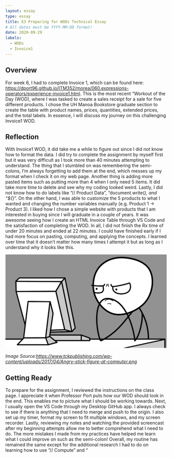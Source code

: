 ```yaml
---
layout: essay
type: essay
title: E3 Preparing for WODs Technical Essay 
# All dates must be YYYY-MM-DD format!
date: 2020-09-29
labels:
  - WODs
  - Invoice1
---
```

## Overview
For week 6, I had to complete Invoice 1, which can be found here: https://dport96.github.io/ITM352/morea/060.expressions-operators/experience-invoice1.html.
This is the most recent “Workout of the Day (WOD), where I was tasked to create a sales receipt for a sale for five different products. 
I chose the UH Manoa Bookstore graduate section to create the table with product names, prices, quantities, extended prices, and the total labels. 
In essence, I will discuss my journey on this challenging Invoice1 WOD. 

## Reflection 
With Invoice1 WOD, it did take me a while to figure out since I did not know how to format the data. I did try to complete the assignment by myself first but it was very difficult as I took more than 40 minutes attempting to understand. 
The thing that I stumbled on was remembering the semi-colons, I’m always forgetting to add them at the end, which messes up my format when I check it on my web page. Another thing is adding more pasted items such as putting more than 4 when I only need 5 items. 
It did take more time to delete and see why my coding looked weird. Lastly, I did not know how to do labels like “// Product Data”, “document.write(_), and “${_}”. On the other hand, I was able to customize the 5 products to what I wanted and changing the number variables manually (e.g. Product 1 → Product 3). 
I liked how I chose a simple website with products that I am interested in buying since I will graduate in a couple of years. It was awesome seeing how I create an HTML Invoice Table through VS Code and the satisfaction of completing the WOD. 
In all, I did not finish the Rx time of under 20 minutes and ended at 22 minutes. I could have finished early if I had more focus on pasting, computing, and applying the concepts. I learned over time that it doesn’t matter how many times I attempt it but as long as I understand why it looks like this. 

<img class="ui medium center spaced image" src="../images/Angry-stick-figure-at-computer.png">

*Image Source:https://www.tckpublishing.com/wp-content/uploads/2017/04/Angry-stick-figure-at-computer.png*

## Getting Ready
To prepare for the assignment, I reviewed the instructions on the class page. I appreciate it when Professor Port puts how our WOD should look in the end. 
This enables me to picture what I should be working towards. Next, I usually open the VS Code through my Desktop GitHub app. I always check to see if there is anything that I need to merge and push to the origin. 
I also set up my timer, format my screen to fit multiple windows, and my screen recorder. Lastly, reviewing my notes and watching the provided screencast after my beginning attempts allow me to better comprehend what I need to do. 
The more mistakes I made from my practices have helped me learn what I could improve on such as the semi-colon! Overall, my routine has remained the same except for the additional research I had to do on learning how to use “// Compute” and “<script>” functions. 
Some questions that I searched up were: How can I create a string template? What is the purpose of /*? Why is the use of $ and {_} important when doing the Product Row? 

## Change for the Better 
On my next WOD, I hope to start on my projects earlier and ask questions during after class hours. I struggle to finish Invoice 1 since I did not manage my time well and I had a lot of things to research. 
While it is good to study more in-depth, it means that I have not comprehended the material enough. Therefore, the famous saying “Early is on time. On-time is Late.” means I should improve by starting early. 
Professor Port did warn the class that coding will take an extensive amount of time and effort so it’s not something that can be procrastinated on. 
Coding is fun when the end product is completed but it’s more fun if I can achieve the Rx time with fewer mistakes! 

<img class="ui medium center spaced image" src="../images/mission_accomplished.jpg">

*Image Source:https://marcin-chwedczuk.github.io/assets/images/memes/mission_accomplished.jpg*


